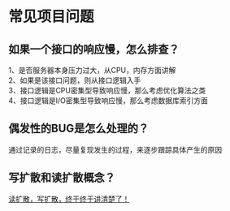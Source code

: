 # 常见项目问题

## 如果一个接口的响应慢，怎么排查？

1、是否服务器本身压力过大，从CPU，内存方面讲解  
2、如果是该接口问题，则从接口逻辑入手  
3、接口逻辑是CPU密集型导致响应慢，那么考虑优化算法之类  
4、接口逻辑是I/O密集型导致响应慢，那么考虑数据库索引方面

## 偶发性的BUG是怎么处理的？

通过记录的日志，尽量复现发生的过程，来逐步跟踪具体产生的原因

## 写扩散和读扩散概念？

[读扩散，写扩散，终于终于讲清楚了！
](https://cloud.tencent.com/developer/article/1942262)
